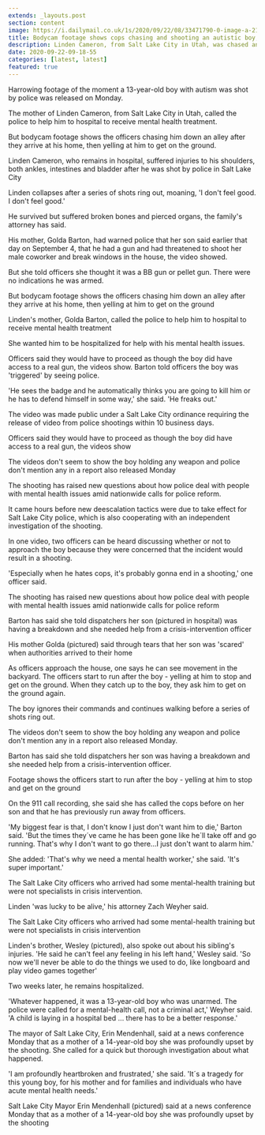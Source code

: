 ```yaml
---
extends: _layouts.post
section: content
image: https://i.dailymail.co.uk/1s/2020/09/22/08/33471790-0-image-a-21_1600760565102.jpg 
title: Bodycam footage shows cops chasing and shooting an autistic boy, 13, multiple times 
description: Linden Cameron, from Salt Lake City in Utah, was chased and shot by police on September 6 after his mother Golda Barton called for assistance in getting him hospitalized. 
date: 2020-09-22-09-18-55 
categories: [latest, latest] 
featured: true 
--- 
```

Harrowing footage of the moment a 13-year-old boy with autism was shot by police was released on Monday.

The mother of Linden Cameron, from Salt Lake City in Utah, called the police to help him to hospital to receive mental health treatment.

But bodycam footage shows the officers chasing him down an alley after they arrive at his home, then yelling at him to get on the ground. 

Linden Cameron, who remains in hospital, suffered injuries to his shoulders, both ankles, intestines and bladder after he was shot by police in Salt Lake City

Linden collapses after a series of shots ring out, moaning, 'I don't feel good. I don't feel good.' 

He survived but suffered broken bones and pierced organs, the family's attorney has said.

His mother, Golda Barton, had warned police that her son said earlier that day on September 4, that he had a gun and had threatened to shoot her male coworker and break windows in the house, the video showed. 

But she told officers she thought it was a BB gun or pellet gun. There were no indications he was armed.

But bodycam footage shows the officers chasing him down an alley after they arrive at his home, then yelling at him to get on the ground

Linden's mother, Golda Barton, called the police to help him to hospital to receive mental health treatment

She wanted him to be hospitalized for help with his mental health issues.

Officers said they would have to proceed as though the boy did have access to a real gun, the videos show. Barton told officers the boy was 'triggered' by seeing police.

'He sees the badge and he automatically thinks you are going to kill him or he has to defend himself in some way,' she said. 'He freaks out.'

The video was made public under a Salt Lake City ordinance requiring the release of video from police shootings within 10 business days.

Officers said they would have to proceed as though the boy did have access to a real gun, the videos show

The videos don't seem to show the boy holding any weapon and police don't mention any in a report also released Monday 

The shooting has raised new questions about how police deal with people with mental health issues amid nationwide calls for police reform. 

It came hours before new deescalation tactics were due to take effect for Salt Lake City police, which is also cooperating with an independent investigation of the shooting.

In one video, two officers can be heard discussing whether or not to approach the boy because they were concerned that the incident would result in a shooting.

'Especially when he hates cops, it's probably gonna end in a shooting,' one officer said.

The shooting has raised new questions about how police deal with people with mental health issues amid nationwide calls for police reform

Barton has said she told dispatchers her son (pictured in hospital) was having a breakdown and she needed help from a crisis-intervention officer 

His mother Golda (pictured) said through tears that her son was 'scared' when authorities arrived to their home 

As officers approach the house, one says he can see movement in the backyard. The officers start to run after the boy - yelling at him to stop and get on the ground. When they catch up to the boy, they ask him to get on the ground again.

The boy ignores their commands and continues walking before a series of shots ring out.

The videos don't seem to show the boy holding any weapon and police don't mention any in a report also released Monday.

Barton has said she told dispatchers her son was having a breakdown and she needed help from a crisis-intervention officer.

Footage shows the officers start to run after the boy - yelling at him to stop and get on the ground

On the 911 call recording, she said she has called the cops before on her son and that he has previously run away from officers.

'My biggest fear is that, I don't know I just don't want him to die,' Barton said. 'But the times they´ve came he has been gone like he´ll take off and go running. That's why I don't want to go there...I just don't want to alarm him.'

She added: 'That's why we need a mental health worker,' she said. 'It's super important.'

The Salt Lake City officers who arrived had some mental-health training but were not specialists in crisis intervention.

Linden 'was lucky to be alive,' his attorney Zach Weyher said.

The Salt Lake City officers who arrived had some mental-health training but were not specialists in crisis intervention

Linden's brother, Wesley (pictured), also spoke out about his sibling's injuries. 'He said he can't feel any feeling in his left hand,' Wesley said. 'So now we'll never be able to do the things we used to do, like longboard and play video games together'

Two weeks later, he remains hospitalized.

'Whatever happened, it was a 13-year-old boy who was unarmed. The police were called for a mental-health call, not a criminal act,' Weyher said. 'A child is laying in a hospital bed ... there has to be a better response.'

The mayor of Salt Lake City, Erin Mendenhall, said at a news conference Monday that as a mother of a 14-year-old boy she was profoundly upset by the shooting. She called for a quick but thorough investigation about what happened.

'I am profoundly heartbroken and frustrated,' she said. 'It´s a tragedy for this young boy, for his mother and for families and individuals who have acute mental health needs.'

Salt Lake City Mayor Erin Mendenhall (pictured) said at a news conference Monday that as a mother of a 14-year-old boy she was profoundly upset by the shooting

